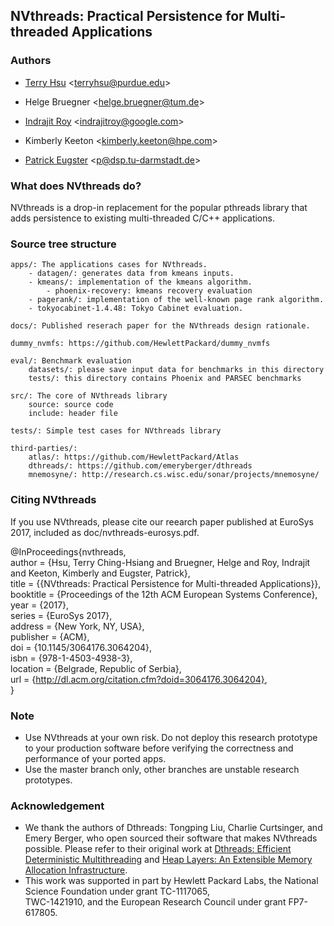 NVthreads: Practical Persistence for Multi-threaded Applications
-------------------------------------------------------------------------------------


### Authors ###

- [Terry Hsu](http://www.cs.purdue.edu/homes/hsu62) <<terryhsu@purdue.edu>>

- Helge Bruegner <<helge.bruegner@tum.de>>

- [Indrajit Roy](http://www.indrajitroy.com) <<indrajitroy@google.com>>

- Kimberly Keeton <<kimberly.keeton@hpe.com>>

- [Patrick Eugster](https://www.cs.purdue.edu/homes/peugster/) <<p@dsp.tu-darmstadt.de>>


### What does NVthreads do? ###

NVthreads is a drop-in replacement for the popular pthreads library that adds persistence
to existing multi-threaded C/C++ applications.

### Source tree structure ###
   
    apps/: The applications cases for NVthreads.
        - datagen/: generates data from kmeans inputs.
        - kmeans/: implementation of the kmeans algorithm.
            - phoenix-recovery: kmeans recovery evaluation
        - pagerank/: implementation of the well-known page rank algorithm.
        - tokyocabinet-1.4.48: Tokyo Cabinet evaluation.

    docs/: Published reserach paper for the NVthreads design rationale.

    dummy_nvmfs: https://github.com/HewlettPackard/dummy_nvmfs

    eval/: Benchmark evaluation
        datasets/: please save input data for benchmarks in this directory
        tests/: this directory contains Phoenix and PARSEC benchmarks

    src/: The core of NVthreads library
        source: source code 
        include: header file

    tests/: Simple test cases for NVthreads library
    
    third-parties/: 
        atlas/: https://github.com/HewlettPackard/Atlas
        dthreads/: https://github.com/emeryberger/dthreads
        mnemosyne/: http://research.cs.wisc.edu/sonar/projects/mnemosyne/

### Citing NVthreads ###

If you use NVthreads, please cite our reearch paper published at EuroSys 2017, included as doc/nvthreads-eurosys.pdf.

@InProceedings{nvthreads,   
author    = {Hsu, Terry Ching-Hsiang and Bruegner, Helge and Roy, Indrajit and Keeton, Kimberly and Eugster, Patrick},   
title     = {{NVthreads: Practical Persistence for Multi-threaded Applications}},   
booktitle = {Proceedings of the 12th ACM European Systems Conference},   
year      = {2017},   
series    = {EuroSys 2017},   
address   = {New York, NY, USA},   
publisher = {ACM},   
doi       = {10.1145/3064176.3064204},   
isbn      = {978-1-4503-4938-3},   
location  = {Belgrade, Republic of Serbia},   
url       = {http://dl.acm.org/citation.cfm?doid=3064176.3064204},   
}

### Note ###
 - Use NVthreads at your own risk. Do not deploy this research prototype to your production software before verifying the 
correctness and performance of your ported apps.
 - Use the master branch only, other branches are unstable research prototypes.

### Acknowledgement ###
 - We thank the authors of Dthreads: Tongping Liu, Charlie Curtsinger, and Emery Berger, who open sourced their software that 
 makes NVthreads possible. Please refer to their original work at [Dthreads: Efficient Deterministic Multithreading](https://github.com/emeryberger/dthreads)
 and [Heap Layers: An Extensible Memory Allocation Infrastructure](https://github.com/emeryberger/Heap-Layers).
 - This work was supported in part by Hewlett Packard Labs, the National Science Foundation under grant TC-1117065,  
TWC-1421910, and the European Research Council under grant FP7-617805.

